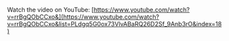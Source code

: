 Watch the video on YouTube: [https://www.youtube.com/watch?v=rrBgQObCCxo&](https://www.youtube.com/watch?v=rrBgQObCCxo&list=PLdgq5G0ox73VlvABaRQ26D2Sf_9Anb3rO&index=18)
